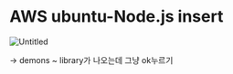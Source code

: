 # AWS ubuntu-Node.js insert

![Untitled](AWS%20ubuntu-Node%.js%20insert%2064fb07d19718439795ffea4e98d7900f/Untitled.png)

→ demons ~ library가 나오는데 그냥 ok누르기
